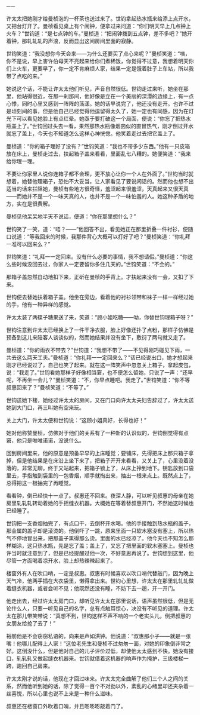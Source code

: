     一一 

   许太太把她刚才给曼桢泡的一杯茶也送过来了。世钧拿起热水瓶来给添上点开水，又把台灯开了。曼桢看见桌上有个闹钟，便拿过来问道：“你们明天早上几点钟上火车？”世钧道：“是七点钟的车。”曼桢道：“把闹钟拨到五点钟，差不多吧？”她开着钟，那轧轧轧的声浪，反而显出这间房间里面的寂静。

   世钧笑道：“我没想你今天会来——为什么还要买了点心来呢？”曼桢笑道：“咦，你不是说，早上害许伯母天不亮起来给你们煮稀饭，你觉得不过意，我想着明天你们上火车，更要早了，你一定不肯麻烦人家，结果一定是饿着肚子上车站，所以我带了点吃的来。”

   她说这个话，不能让许太太他们听见，声音自然很低。世钧走过来听，她坐在那里，他站得很近，在那一刹那间，他好像是立在一个美丽的深潭的边缘上，有一点心悸，同时心里又感到一阵阵的荡漾。她的话早说完了，他还没有走开。也许不过是顷刻间的事，但是他自己已经觉得他逗留得太久了，她一定也有同感，因为在灯光下可以看见她脸上有点红晕。她亟于要打破这一个局面，便说：“你忘了把热水瓶盖上了。”世钧回过头去一看，果然那热水瓶像烟囱似的直冒热气，刚才倒过开水就忘了盖上，今天也不知道怎么这样心神恍惚。他笑着走过去把它盖上了。

   曼桢道：“你的箱子理好了没有？”世钧笑道：“我也不带多少东西。”他有一只皮箱放在床上，曼桢走过去，扶起箱子盖来看看，里面乱七八糟的。她便笑道：“我来给你理一理。

   不要让你家里人说你连箱子都不会理，更不放心让你一个人在外面了。”世钧当时就想着，她替他理箱子，恐怕不大妥当，让人家看见了要说闲话的。然而他也想不出适当的话来拦阻她，曼桢有些地方很奇怪，羞涩起来很羞涩，天真起来又很天真——而她并不是一个一味天真的人，也并不是一个一味怕羞的人。她这种矛盾的地方，实在是很费解。

   曼桢见他呆呆地半天不说话，便道：“你在那里想什么？”

   世钧笑了一笑，道：“唔？——”他回答不出，看见她正在那里折叠一件衬衫，便随口说道：“等我回来的时候，我那件背心大概可以打好了吧？”曼桢笑道：“你礼拜一准可以回来么？”

   世钧笑道：“礼拜一一定回来。没有什么必要的事情，我不想请假。”曼桢道：“你这么些时候没回去过，你家人一定要留你多住几天的。”世钧笑道：“不会的。”

   那箱子盖忽然自动地扣下来，正斫在曼桢的手背上。才扶起来没有一会，又扣了下来。

   世钧便去替她扶着箱子盖。他坐在旁边，看着他的衬衫领带和袜子一样一样经过她的手，他有一种异样的感觉。

   许太太装了两碟子糖果送了来，笑道：“顾小姐吃糖——呦，你替世钧理箱子呀？”

   世钧注意到许太太已经换上了一件干净衣服，脸上好像还扑了点粉，那样子仿佛是预备到这儿来陪客人谈谈似的，然而她结果并没有坐下，敷衍了两句就又走了。

   曼桢道：“你的雨衣不带去？”世钧道：“我想不带了——不见得刚巧碰见下雨，一共去这么两天工夫。”曼桢道：“你礼拜一一定回来么？”话已经说出口，她才想起来刚才已经说过了，自己也笑了起来。就在这一阵笑声中忽忽关上箱子，拿起皮包，说：“我走了。”世钧看她那样子好像相当窘，也不便怎么留她，只说了一声：“还早呢，不再坐一会儿？”曼桢笑道：“不，你早点睡吧。我走了。”世钧笑道：“你不等叔惠回来了？”曼桢笑道：“不等了。”

   世钧送她下楼，她经过许太太的房间，又在门口向许太太夫妇告辞过了，许太太送她到大门口，再三叫她有空来玩。

   关上大门，许太太便和世钧说：“这顾小姐真好，长得也好！”

   她对他称赞曼桢，仿佛对于他们的关系有了一种新的认识似的，世钧倒觉得有点窘，他只是唯唯诺诺，没说什么。

   回到房间里来，他的原意是预备早早的上床睡觉；要铺床，先得把床上那只箱子拿掉，但是他结果是在床沿上坐下来了，把箱子开开来看看，又关上了，心里没着没落的，非常无聊。终于又站起来，把箱子锁上了，从床上拎到地下。钥匙放到口袋里去，手指触到袋里的一包香烟，顺手就掏出来，抽出一根来点上。既然点上了，总得把这一根抽完了再睡觉。

   看看钟，倒已经快十一点了。叔惠还不回来。夜深人静，可以听见叔惠的母亲在她房里轧轧轧转动着她的手摇缝衣机器。大概她在等着替叔惠开门，不然她这时候也已经睡了。

   世钧把一支香烟抽完了，有点口干，去倒杯开水喝。他的手接触到热水瓶的盖子，那金属的盖子却是滚烫的。他倒吓了一跳，原来里面一只软木塞没有塞上，所以热气不停地冒出来，把那盖子熏得那么烫。里面的水已经凉了。他今天也不知怎么那样糊涂，这只热水瓶，先是忘了盖；盖上了，又忘了把里面的软木塞塞上。曼桢也许当时就注意到了，但是已经提醒过他一次，不好意思再说了。世钧想到这里，他尽管一方面喝着凉开水，脸上却热辣辣起来了。

   楼窗外有人在吹口哨，一定是叔惠。叔惠有时候喜欢以吹口哨代替敲门，因为晚上天气冷，他两手插在大衣袋里，懒得拿出来。世钧心里想，许太太在那里轧轧轧做着缝衣机器，或者会听不见；他既然还没有睡，不妨下去一趟，开一开门。

   他走出去，经过许太太房门口，却听见许太太在那里说话，语声虽然很低，但是无论什么人，只要一听见自己的名字，总有点触耳惊心，决没有不听见的道理。许太太在那儿带笑带说：“真想不到，世钧这样不声不响的一个老实头儿，倒把叔惠的女朋友给抢了去了！”

   裕舫他是不会窃窃私语的，向来是声如洪钟。他说道：“叔惠那小子——就是一张嘴！他哪儿配得上人家！”这位老先生和曼桢不过匆匆一面，对她的印象倒非常之好。这倒没什么，但是他对自己的儿子评价过低，却使他太太感到不快。她没有接口，轧轧轧又做起缝衣机器来。世钧就借着这机器的响声作为掩护，三级楼梯一跨，跑回自己房来。

   许太太刚才说的话，他现在才回过味来。许太太完全曲解了他们三个人之间的关系，然而他听到她的话，除了觉得一百个不对劲以外，紊乱的心绪里却还夹杂着一丝喜悦，所以心里也说不上来是一种什么滋味。

   叔惠还在楼窗口外吹着口哨，并且嘭嘭嘭敲着门了。

